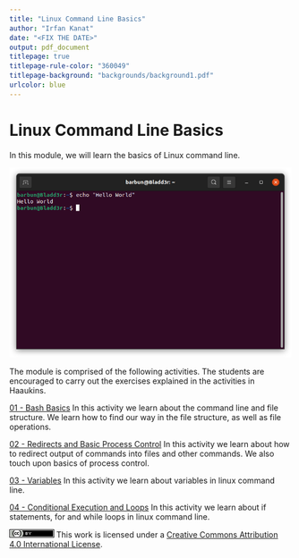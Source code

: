 ```yaml
---
title: "Linux Command Line Basics"
author: "Irfan Kanat"
date: "<FIX THE DATE>"
output: pdf_document
titlepage: true
titlepage-rule-color: "360049"
titlepage-background: "backgrounds/background1.pdf"
urlcolor: blue
---
```


# Linux Command Line Basics

In this module, we will learn the basics of Linux command line.

![Hello World](figures/HelloWorld.png)

The module is comprised of the following activities. The students are encouraged to carry out the exercises explained in the activities in Haaukins.

[01 - Bash Basics](M4_01_BashBasics.md) In this activity we learn about the command line and file structure. We learn how to find our way in the file structure, as well as file operations.

[02 - Redirects and Basic Process Control](M4_02_RedirectsAndBasicProcessControl.md) In this activity we learn about how to redirect output of commands into files and other commands. We also touch upon basics of process control.

[03 - Variables](M4_03_Variables.md) In this activity we learn about variables in linux command line.

[04 - Conditional Execution and Loops](M4_04_ConditionalExecutionAndLoops.md) In this activity we learn about if statements, for and while loops in linux command line.


![CC4](CC4.png) This work is licensed under a [Creative Commons Attribution 4.0 International License](http://creativecommons.org/licenses/by/4.0/).


